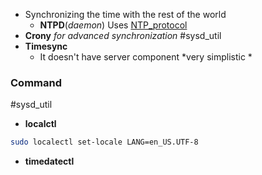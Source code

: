 
- Synchronizing the time with the rest of the world 
	- **NTPD**(*daemon*)
		Uses [NTP_protocol](/protocols/NTP_protocol.md)
- **Crony** 
	*for advanced synchronization*
#sysd_util 
- **Timesync** 
	- It doesn't have server component
		*very simplistic *






### Command
#sysd_util
- **localctl**
```bash
sudo localectl set-locale LANG=en_US.UTF-8
```
- **timedatectl**